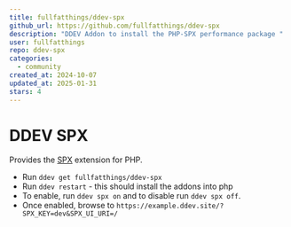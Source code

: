 ```yaml
---
title: fullfatthings/ddev-spx
github_url: https://github.com/fullfatthings/ddev-spx
description: "DDEV Addon to install the PHP-SPX performance package "
user: fullfatthings
repo: ddev-spx
categories:
  - community
created_at: 2024-10-07
updated_at: 2025-01-31
stars: 4
---
```


# DDEV SPX

Provides the [SPX](https://github.com/NoiseByNorthwest/php-spx) extension for PHP.

- Run `ddev get fullfatthings/ddev-spx`
- Run `ddev restart` - this should install the addons into php
- To enable, run `ddev spx on` and to disable run `ddev spx off`.
- Once enabled, browse to `https://example.ddev.site/?SPX_KEY=dev&SPX_UI_URI=/`

